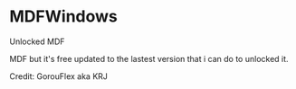 # MDFWindows
Unlocked MDF 

MDF but it's free updated to the lastest version that i can do to unlocked it.

Credit: GorouFlex aka KRJ
